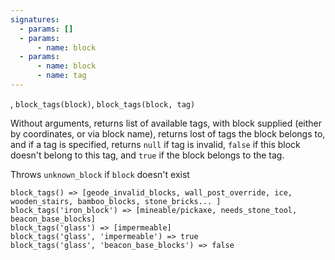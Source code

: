 ```yaml
---
signatures:
  - params: []
  - params:
      - name: block
  - params:
      - name: block
      - name: tag
---
```


, `block_tags(block)`, `block_tags(block, tag)`

Without arguments, returns list of available tags, with block supplied (either
by coordinates, or via block name), returns lost of tags the block belongs to,
and if a tag is specified, returns `null` if tag is invalid, `false` if this
block doesn't belong to this tag, and `true` if the block belongs to the tag.

Throws `unknown_block` if `block` doesn't exist

```scarpet
block_tags() => [geode_invalid_blocks, wall_post_override, ice, wooden_stairs, bamboo_blocks, stone_bricks... ]
block_tags('iron_block') => [mineable/pickaxe, needs_stone_tool, beacon_base_blocks]
block_tags('glass') => [impermeable]
block_tags('glass', 'impermeable') => true
block_tags('glass', 'beacon_base_blocks') => false
```

